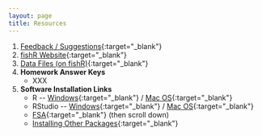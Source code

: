 ```yaml
---
layout: page
title: Resources
---
```


1. [Feedback / Suggestions](https://www.suggestionox.com/r/W16-349){:target="_blank"}
1. [fishR Website](http://derekogle.com/fishR/){:target="_blank"}
1. [Data Files (on fishR)](http://derekogle.com/fishR/data/){:target="_blank"}
1. **Homework Answer Keys**
    * XXX
1. **Software Installation Links**
    * R -- [Windows](http://derekogle.com/IFAR/supplements/installations/InstallRWin.html){:target="_blank"} / [Mac OS](http://derekogle.com/IFAR/supplements/installations/InstallRMac.html){:target="_blank"}
    * RStudio -- [Windows](http://derekogle.com/IFAR/supplements/installations/InstallRStudioWin.html){:target="_blank"} / [Mac OS](http://derekogle.com/IFAR/supplements/installations/InstallPackagesRMac.html){:target="_blank"}
    * [FSA](https://github.com/droglenc/FSA#installation){:target="_blank"} (then scroll down)
    * [Installing Other Packages](http://derekogle.com/IFAR/supplements/installations/InstallPackagesRStudio.html){:target="_blank"}
